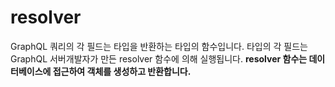 
resolver
=
GraphQL 쿼리의 각 필드는 타입을 반환하는 타입의 함수입니다.
타입의 각 필드는 GraphQL 서버개발자가 만든 resolver 함수에 의해 실행됩니다. **resolver 함수는 데이터베이스에 접근하여 객체를 생성하고 반환합니다.**


<!--stackedit_data:
eyJoaXN0b3J5IjpbMTgxNTAwMTYyXX0=
-->